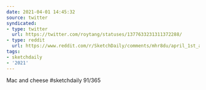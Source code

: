 ```yaml
---
date: 2021-04-01 14:45:32
source: twitter
syndicated:
- type: twitter
  url: https://twitter.com/roytang/statuses/1377633231311372288/
- type: reddit
  url: https://www.reddit.com/r/SketchDaily/comments/mhr8du/april_1st_april_fools_day/gt1bwim/
tags:
- sketchdaily
- '2021'
---
```


Mac and cheese #sketchdaily 91/365